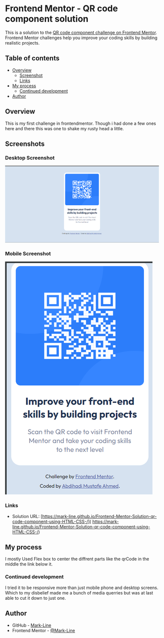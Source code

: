 # Frontend Mentor - QR code component solution

This is a solution to the [QR code component challenge on Frontend Mentor](https://www.frontendmentor.io/challenges/qr-code-component-iux_sIO_H). Frontend Mentor challenges help you improve your coding skills by building realistic projects.

## Table of contents

- [Overview](#overview)
  - [Screenshot](#screenshot)
  - [Links](#links)
- [My process](#my-process)
  - [Continued development](#continued-development)
- [Author](#author)

## Overview
This is my first challenge in frontendmentor. Though i had done a few ones here and there this was one to shake my rusty head a little.
## Screenshots

### Desktop Screenshot

![Desktop Screenshot](./screenshot1.png)

### Mobile Screenshot

![Mobile Screenshot 2](./screenshot2.png)

### Links

- Solution URL: [https://mark-line.github.io/Frontend-Mentor-Solution-qr-code-component-using-HTML-CSS-/]( https://mark-line.github.io/Frontend-Mentor-Solution-qr-code-component-using-HTML-CSS-/)

## My process
I mostly Used Flex box to center the diffrent parts like the qrCode in the middle the link below it.

### Continued development
I tried it to be responsive more than just mobile phone and desktop screens. 
Which to my disbelief made me a bunch of media querries but was at last able to cut it down to just one.


## Author

- GitHub - [Mark-Line](https://github.com/Mark-Line)
- Frontend Mentor - [@Mark-Line](https://www.frontendmentor.io/profile/Mark-Line)
